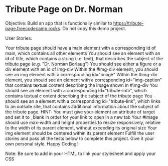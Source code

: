 # Tribute Page on Dr. Norman
Objective: Build an app that is functionally similar to https://tribute-page.freecodecamp.rocks. 
Do not copy this demo project.

User Stories:

Your tribute page should have a main element with a corresponding id of main, which contains all other elements
You should see an element with an id of title, which contains a string (i.e. text), that describes 
the subject of the tribute page (e.g. "Dr. Norman Borlaug")
You should see either a figure or a div element with an id of img-div
Within the #img-div element, you should see an img element with a corresponding id="image"
Within the #img-div element, you should see an element with a corresponding id="img-caption" 
that contains textual content describing the image shown in #img-div
You should see an element with a corresponding id="tribute-info", which contains textual c
ontent describing the subject of the tribute page
You should see an a element with a corresponding id="tribute-link", which links to an outside site, 
that contains additional information about the subject of the tribute page. 
HINT: You must give your element an attribute of target and set it to _blank in order 
for your link to open in a new tab
Your #image should use max-width and height properties to resize responsively, 
relative to the width of its parent element, without exceeding its original size
Your img element should be centered within its parent element
Fulfill the user stories and pass all the tests below to complete this project. 
Give it your own personal style. Happy Coding!

Note: Be sure to add <link rel="stylesheet" href="styles.css"> in your HTML to link 
your stylesheet and apply your CSS



